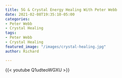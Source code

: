 ```yaml
---
title: 5G & Crystal Energy Healing With Peter Webb
date: 2021-02-08T19:35:10-05:00
categories:
- Peter Webb
- Crystal Healing
tags:
- Peter Webb
- Crystal Healing
featured_image: "/images/crystal-healing.jpg"
author: Richard

---
```

{{< youtube Q1udteoWGXU >}}
